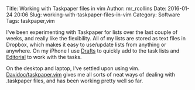 Title: Working with Taskpaper files in vim
Author: mr_rcollins
Date: 2016-01-24 20:06
Slug: working-with-taskpaper-files-in-vim
Category: Software
Tags: taskpaper,vim

I've been experimenting with Taskpaper for lists over the last couple of weeks, and really like the flexibility. All of my lists are stored as text files in Dropbox, which makes it easy to use/update lists from anything or anywhere. On my iPhone I use [Drafts](https://itunes.apple.com/us/app/drafts-4-quickly-capture-notes/id905337691?mt=8) to quickly add to the task lists and [Editorial](https://itunes.apple.com/us/app/editorial/id673907758?mt=8) to work with the tasks.

On the desktop and laptop, I've settled upon using vim. [Davidoc/taskpaper.vim](https://github.com/davidoc/taskpaper.vim) gives me all sorts of neat ways of dealing with .taskpaper files, and has been working pretty well so far.

